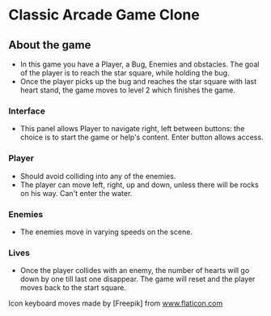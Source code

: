 # Classic Arcade Game Clone
## About the game
* In this game you have a Player, a Bug, Enemies and obstacles. The goal of the player is to reach the star square, while holding the bug.
* Once the player picks up the bug and reaches the star square with last heart stand, the game moves to level 2 which finishes the game.
### Interface
* This panel allows Player to navigate right, left between buttons: the choice is to start the game or help's content. Enter button allows access.
### Player
* Should avoid colliding into any of the enemies.
* The player can move left, right, up and down, unless there will be rocks on his way. Can't enter the water.
### Enemies
* The enemies move in varying speeds on the scene.
### Lives
* Once the player collides with an enemy, the number of hearts will go down by one till last one disappear. The game will reset and the player moves back to the start square.

Icon keyboard moves made by [Freepik] from www.flaticon.com
